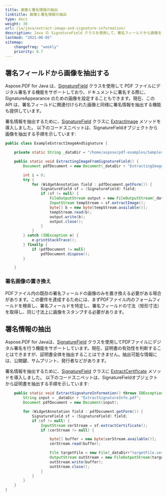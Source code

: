 ```yaml
---
title: 画像と署名情報の抽出
linktitle: 画像と署名情報の抽出
type: docs
weight: 30
url: /ja/java/extract-image-and-signature-information/
description: Java の SignatureField クラスを使用して、署名フィールドから画像を抽出し、署名情報を抽出することができます。
lastmod: "2021-06-05"
sitemap:
    changefreq: "weekly"
    priority: 0.7
---
```


## 署名フィールドから画像を抽出する

Aspose.PDF for Java は、[SignatureField](https://reference.aspose.com/pdf/java/com.aspose.pdf/SignatureField) クラスを使用して PDF ファイルにデジタル署名する機能をサポートしており、ドキュメントに署名する際に、SignatureAppearance のための画像を設定することもできます。現在、この API は、署名フィールドに関連付けられた画像と同様に署名情報を抽出する機能も提供しています。

署名情報を抽出するために、[SignatureField](https://reference.aspose.com/pdf/java/com.aspose.pdf/SignatureField) クラスに [ExtractImage](https://reference.aspose.com/pdf/java/com.aspose.pdf/SignatureField#extractImage--) メソッドを導入しました。
 以下のコードスニペットは、SignatureFieldオブジェクトから画像を抽出する手順を示しています:

```java
public class ExampleExtractImageAndSignature {

    private static String _dataDir = "/home/aspose/pdf-examples/Samples/Secure-Sign/";

    public static void ExtractingImageFromSignatureField() {
        Document pdfDocument = new Document(_dataDir + "ExtractingImage.pdf");

        int i = 0;
        try {
            for (WidgetAnnotation field : pdfDocument.getForm()) {
                SignatureField sf = (SignatureField) field;
                if (sf != null) {
                    FileOutputStream output = new FileOutputStream(_dataDir + "im" + i + ".jpeg");
                    InputStream tempStream = sf.extractImage();
                    byte[] b = new byte[tempStream.available()];
                    tempStream.read(b);
                    output.write(b);
                    output.close();
                }
            }
        } catch (IOException e) {
            e.printStackTrace();
        } finally {
            if (pdfDocument != null)
                pdfDocument.dispose();
        }

    }
```

### 署名画像の置き換え

PDFファイル内の既存の署名フィールドの画像のみを置き換える必要がある場合があります。この要件を達成するためには、まずPDFファイル内のフォームフィールドを検索し、署名フィールドを特定し、署名フィールドの寸法（矩形寸法）を取得し、同じ寸法上に画像をスタンプする必要があります。

## 署名情報の抽出

Aspose.PDF for Javaは、[SignatureField](https://reference.aspose.com/pdf/java/com.aspose.pdf/SignatureField) クラスを使用してPDFファイルにデジタル署名を行う機能をサポートしています。現在、証明書の有効性を判断することはできますが、証明書全体を抽出することはできません。抽出可能な情報には、公開鍵、サムプリント、発行者などがあります。

署名情報を抽出するために、[SignatureField](https://reference.aspose.com/pdf/java/com.aspose.pdf/SignatureField) クラスに [ExtractCertificate](https://reference.aspose.com/pdf/java/com.aspose.pdf/SignatureField#extractCertificate--) メソッドを導入しました。
 以下のコードスニペットは、SignatureFieldオブジェクトから証明書を抽出する手順を示しています:

```java
    public static void ExtractSignatureInformation() throws IOException {
        String input = _dataDir + "ExtractSignatureInfo.pdf";
        Document pdfDocument = new Document(input);

        for (WidgetAnnotation field : pdfDocument.getForm()) {
            SignatureField sf = (SignatureField) field;
            if (sf != null) {
                InputStream cerStream = sf.extractCertificate();
                if (cerStream != null) {

                    byte[] buffer = new byte[cerStream.available()];
                    cerStream.read(buffer);

                    File targetFile = new File(_dataDir+"targetFile.cer");
                    OutputStream outStream = new FileOutputStream(targetFile);
                    outStream.write(buffer);
                    outStream.close();
                }
            }
        }
    }
}
```